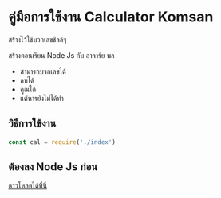 # คู่มือการใช้งาน Calculator Komsan

สร้างไว้ใช้บวกเลขชิลล์ๆ

สร้างตอนเรียน Node Js กับ อาจาร์ย พล

- สามารถบวกเลขได้
- ลบได้
- คูณได้
- แต่หารยังไม่ได้ทำ

## วิธีการใช้งาน
```js
const cal = require('./index')
```

## ต้องลง Node Js ก่อน
[ดาวโหลดได้ที่นี่](https://nodejs.org/en/)